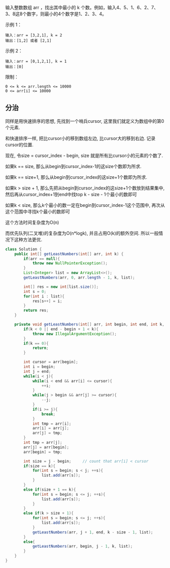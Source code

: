 输入整数数组 arr ，找出其中最小的 k 个数。例如，输入4、5、1、6、2、7、3、8这8个数字，则最小的4个数字是1、2、3、4。

 

示例 1：
```
输入：arr = [3,2,1], k = 2
输出：[1,2] 或者 [2,1]
```
示例 2：
```
输入：arr = [0,1,2,1], k = 1
输出：[0]
```

限制：
```
0 <= k <= arr.length <= 10000
0 <= arr[i] <= 10000
```



<!--more-->

## 分治

同样是用快速排序的思想, 先找到一个哨兵cursor, 这里我们就定义为数组中的第0个元素.

和快速排序一样, 把比cursor小的移到数组左边, 比cursor大的移到右边. 记录cursor的位置.

现在, 令size = cursor_index - begin, size 就是所有比cursor小的元素的个数了.

如果k == size, 那么从begin到cursor_index-1的这size个数即为所求.

如果k == size+1, 那么从begin到cursor_index的这size+1个数即为所求.

如果k > size + 1, 那么先把从begin到cursor_index的这size+1个数放到结果集中, 然后再从cursor_index+1到end中找top k - size - 1个最小的数即可

如果k < size, 那么k个最小的数一定在begin到cursor_index-1这个范围中, 再次从这个范围中寻找k个最小的数即可

这个方法时间复杂度为O(n)

而优先队列(二叉堆)的复杂度为O(n*logk), 并且占用O(k)的额外空间. 所以一般情况下这种方法更优. 

```java
class Solution {
    public int[] getLeastNumbers(int[] arr, int k) {
        if(arr == null){
            throw new NullPointerException();
        }
        List<Integer> list = new ArrayList<>();
        getLeastNumbers(arr, 0, arr.length - 1, k, list);

        int[] res = new int[list.size()];
        int s = 0;
        for(int i : list){
            res[s++] = i;
        }
        return res;
    }

    private void getLeastNumbers(int[] arr, int begin, int end, int k, List<Integer> list){
        if(k < 0 || end - begin + 1 < k){
            throw new IllegalArgumentException();
        }
        if(k == 0){
            return;
        }

        int cursor = arr[begin];
        int i = begin;
        int j = end;
        while(i < j){
            while(i < end && arr[i] <= cursor){
                ++i;
            }
            while(j > begin && arr[j] >= cursor){
                --j;
            }
            if(i >= j){
                break;
            }
            int tmp = arr[i];
            arr[i] = arr[j];
            arr[j] = tmp;
        }
        int tmp = arr[j];
        arr[j] = arr[begin];
        arr[begin] = tmp;

        int size = j - begin;     // count that arr[i] < cursor
        if(size == k){
            for(int s = begin; s < j; ++s){
                list.add(arr[s]);
            }
        }
        else if(size + 1 == k){
            for(int s = begin; s <= j; ++s){
                list.add(arr[s]);
            }
        }
        else if(k > size + 1){
            for(int s = begin; s <= j; ++s){
                list.add(arr[s]);
            }
            getLeastNumbers(arr, j + 1, end, k - size - 1, list);
        }
        else{
            getLeastNumbers(arr, begin, j - 1, k, list);
        }
    }
}
```

